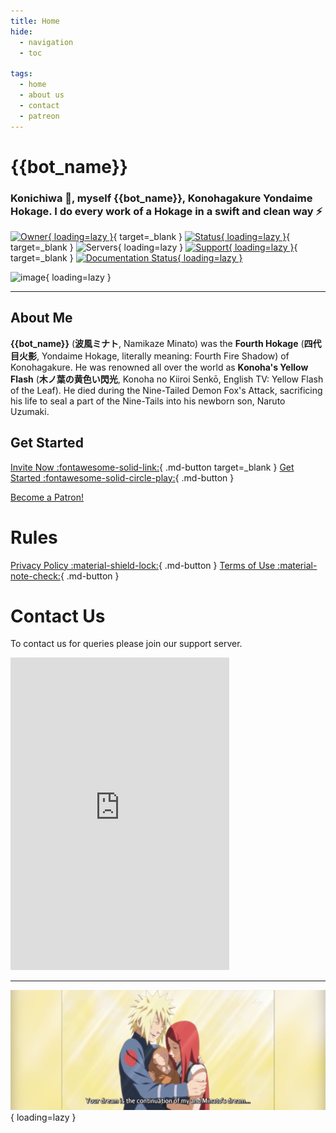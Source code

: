 ```yaml
---
title: Home
hide:
  - navigation
  - toc

tags:
  - home
  - about us
  - contact
  - patreon
---
```


# **{{bot_name}}**

### Konichiwa 👋, myself {{bot_name}}, Konohagakure Yondaime Hokage. I do every work of a Hokage in a swift and clean way ⚡


[![Owner](https://api.discordlist.space/v2/bots/{{bot_discord_id}}/badge?property=owner&style=for-the-badge&color=orange){ loading=lazy }](http://discord.com/users/887549958931247137){ target=_blank } [![Status](https://top.gg/api/widget/status/{{bot_discord_id}}.svg){ loading=lazy }](http://discord.com/users/{{bot_discord_id}}){ target=_blank }  ![Servers](https://api.discordlist.space/v2/bots/{{bot_discord_id}}/badge?property=servers&style=flat-square&color=informational){ loading=lazy } [![Support](https://api.discordlist.space/v2/bots/{{bot_discord_id}}/badge?property=support&style=flat-square&color=yellow){ loading=lazy }](https://discord.gg/{{discord_invite_code}}){ target=_blank } [![Documentation Status](https://readthedocs.org/projects/minato-namikaze/badge/?version=latest){ loading=lazy }](https://minato-namikaze.readthedocs.io/en/latest/?badge=latest)

![image](https://i.imgur.com/FzgLCHM.jpeg){ loading=lazy }

***

## About Me

**{{bot_name}}** (**波風ミナト**, Namikaze Minato) was the **Fourth Hokage** (**四代目火影**, Yondaime Hokage, literally meaning: Fourth Fire Shadow) of Konohagakure. He was renowned all over the world as **Konoha's Yellow Flash** (**木ノ葉の黄色い閃光**, Konoha no Kiiroi Senkō, English TV: Yellow Flash of the Leaf). He died during the Nine-Tailed Demon Fox's Attack, sacrificing his life to seal a part of the Nine-Tails into his newborn son, Naruto Uzumaki.


## Get Started

[Invite Now :fontawesome-solid-link:](https://discord.com/oauth2/authorize?client_id={{bot_discord_id}}&permissions=8&redirect_uri=https%3A%2F%2Fminatonamikaze-invites.herokuapp.com%2Finvite&scope=applications.commands%20bot&response_type=code&state=cube12345%3F%2FBot%20Website){ .md-button target=_blank } [Get Started :fontawesome-solid-circle-play:](commands/index.md){ .md-button } 

<a href="https://www.patreon.com/bePatron?u=20009768" target="_blank" data-patreon-widget-type="become-patron-button">Become a Patron!</a><script async src="https://c6.patreon.com/becomePatronButton.bundle.js"></script>


# Rules

[Privacy Policy :material-shield-lock:](rules/privacy_policy.md){ .md-button }
[Terms of Use :material-note-check:](rules/terms_of_use.md){ .md-button }


# Contact Us

To contact us for queries please join our support server.

<iframe src="https://discord.com/widget?id=920190307595874304&theme=dark" width="350" height="500" allowtransparency="true" frameborder="0" sandbox="allow-popups allow-popups-to-escape-sandbox allow-same-origin allow-scripts"></iframe>


***

![Namikaze Family](assets/banner.jpg){ loading=lazy }

